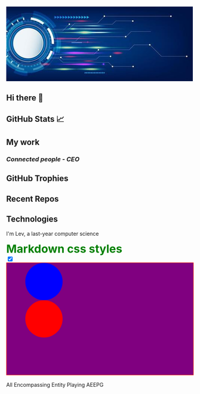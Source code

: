 ![My Banna](assets/aaa.jpg)

## Hi there 👋

## GitHub Stats &#x1f4c8;

## My work
### *Connected people - CEO*

## GitHub Trophies

## Recent Repos

## Technologies

I'm Lev, a last-year computer science

<script src="https://kit.fontawesome.com/b878cb16a7.js" crossorigin="anonymous"></script>
<style>
.green {
    color: green;
    font-weight:700;
    font-size: 30px;
}

img:hover {
  background:green;
}
/* Rounded sliders */
.slider.round {
  border-radius: 34px;
}

.slider.round:before {
  border-radius: 50%;
}

.svg1 {
  background: purple;
}

.svg1:hover {
  background: green;
}
</style>

<div class="green">
    Markdown css styles
</div>
<label class="switch">
  <input type="checkbox" checked>
  <span class="slider round"></span>
</label>

<!-- <img src="https://raw.githubusercontent.com/FortAwesome/Font-Awesome/6.x/svgs/solid/crown.svg" style="background:red" width="50" height="50"> -->

<!-- ![MySVG](./assets/page.svg) -->

<svg class="svg1" width="500" height="300" style="border:1px red solid" xmlns="http://www.w3.org/2000/svg">
  <circle cx="100" cy="50" r="50" fill="blue" />
  <circle cx="100" cy="150" r="50" fill="red" />
</svg>

All Encompassing Entity Playing
AEEPG
<!--
**LevDoesCode/levdoescode** is a ✨ _special_ ✨ repository because its `README.md` (this file) appears on your GitHub profile.

Here are some ideas to get you started:

- 🔭 I’m currently working on ...
- 🌱 I’m currently learning ...
- 👯 I’m looking to collaborate on ...
- 🤔 I’m looking for help with ...
- 💬 Ask me about ...
- 📫 How to reach me: ...
- 😄 Pronouns: ...
- ⚡ Fun fact: ...
-->
